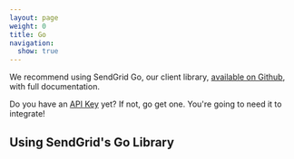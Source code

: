 ```yaml
---
layout: page
weight: 0
title: Go
navigation:
  show: true
---
```


<call-out>

We recommend using SendGrid Go, our client library, <a href="https://github.com/sendgrid/sendgrid-go">available on Github</a>, with full documentation.

</call-out>

<call-out>

Do you have an [API Key](https://app.sendgrid.com/settings/api_keys) yet? If not, go get one. You're going to need it to integrate!

</call-out>

## Using SendGrid's Go Library 	
<script src="https://gist.github.com/sendgrid-gists/516d64061098eb21af72971b8a63cc4a.js"></script>
